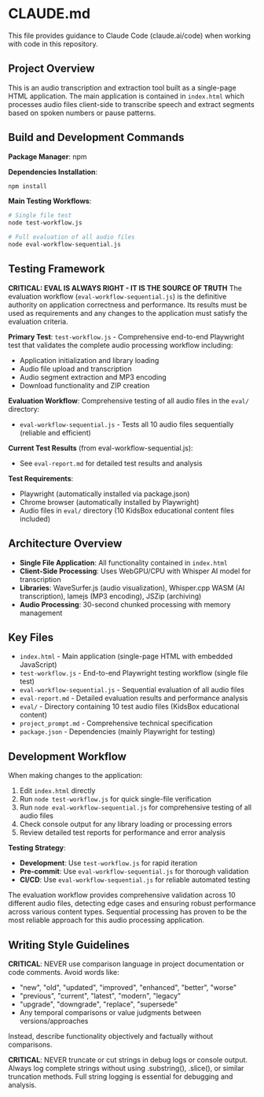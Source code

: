 # CLAUDE.md

This file provides guidance to Claude Code (claude.ai/code) when working with code in this repository.

## Project Overview

This is an audio transcription and extraction tool built as a single-page HTML application. The main application is contained in `index.html` which processes audio files client-side to transcribe speech and extract segments based on spoken numbers or pause patterns.

## Build and Development Commands

**Package Manager**: npm

**Dependencies Installation**:
```bash
npm install
```

**Main Testing Workflows**:
```bash
# Single file test
node test-workflow.js

# Full evaluation of all audio files
node eval-workflow-sequential.js
```

## Testing Framework

**CRITICAL: EVAL IS ALWAYS RIGHT - IT IS THE SOURCE OF TRUTH**
The evaluation workflow (`eval-workflow-sequential.js`) is the definitive authority on application correctness and performance. Its results must be used as requirements and any changes to the application must satisfy the evaluation criteria.

**Primary Test**: `test-workflow.js` - Comprehensive end-to-end Playwright test that validates the complete audio processing workflow including:
- Application initialization and library loading
- Audio file upload and transcription
- Audio segment extraction and MP3 encoding
- Download functionality and ZIP creation

**Evaluation Workflow**: Comprehensive testing of all audio files in the `eval/` directory:
- `eval-workflow-sequential.js` - Tests all 10 audio files sequentially (reliable and efficient)

**Current Test Results** (from eval-workflow-sequential.js):
- See `eval-report.md` for detailed test results and analysis

**Test Requirements**:
- Playwright (automatically installed via package.json)
- Chrome browser (automatically installed by Playwright)
- Audio files in `eval/` directory (10 KidsBox educational content files included)

## Architecture Overview

- **Single File Application**: All functionality contained in `index.html`
- **Client-Side Processing**: Uses WebGPU/CPU with Whisper AI model for transcription
- **Libraries**: WaveSurfer.js (audio visualization), Whisper.cpp WASM (AI transcription), lamejs (MP3 encoding), JSZip (archiving)
- **Audio Processing**: 30-second chunked processing with memory management

## Key Files

- `index.html` - Main application (single-page HTML with embedded JavaScript)
- `test-workflow.js` - End-to-end Playwright testing workflow (single file test)
- `eval-workflow-sequential.js` - Sequential evaluation of all audio files
- `eval-report.md` - Detailed evaluation results and performance analysis
- `eval/` - Directory containing 10 test audio files (KidsBox educational content)
- `project_prompt.md` - Comprehensive technical specification
- `package.json` - Dependencies (mainly Playwright for testing)

## Development Workflow

When making changes to the application:
1. Edit `index.html` directly
2. Run `node test-workflow.js` for quick single-file verification
3. Run `node eval-workflow-sequential.js` for comprehensive testing of all audio files
4. Check console output for any library loading or processing errors
5. Review detailed test reports for performance and error analysis

**Testing Strategy**:
- **Development**: Use `test-workflow.js` for rapid iteration
- **Pre-commit**: Use `eval-workflow-sequential.js` for thorough validation
- **CI/CD**: Use `eval-workflow-sequential.js` for reliable automated testing

The evaluation workflow provides comprehensive validation across 10 different audio files, detecting edge cases and ensuring robust performance across various content types. Sequential processing has proven to be the most reliable approach for this audio processing application.

## Writing Style Guidelines

**CRITICAL**: NEVER use comparison language in project documentation or code comments. Avoid words like:
- "new", "old", "updated", "improved", "enhanced", "better", "worse"
- "previous", "current", "latest", "modern", "legacy"
- "upgrade", "downgrade", "replace", "supersede"
- Any temporal comparisons or value judgments between versions/approaches

Instead, describe functionality objectively and factually without comparisons.

**CRITICAL**: NEVER truncate or cut strings in debug logs or console output. Always log complete strings without using .substring(), .slice(), or similar truncation methods. Full string logging is essential for debugging and analysis.